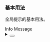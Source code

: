 ### 基本用法

全局提示的基本用法。

<div class="cell-demo vp-raw">
  <yc-button @click="this.$message.info('This is an info message')"
    >Info Message</yc-button
  >
</div>

<details>
<summary>
 <button class="code-btn"  >
    <icon-code />
 </button>
</summary>

```vue
<template>
  <yc-button @click="this.$message.info('This is an info message')"
    >Info Message</yc-button
  >
</template>
```

</details>

